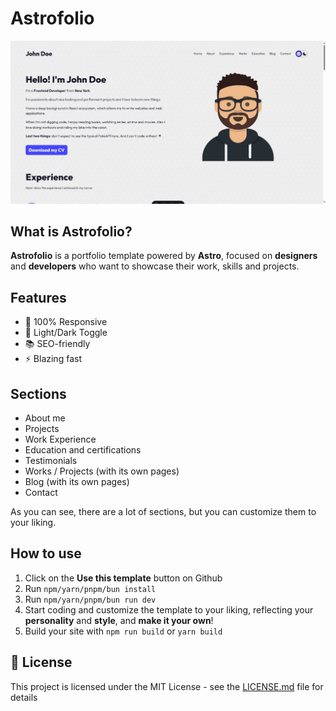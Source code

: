 # Astrofolio

![Cover](https://github.com/SantosAlarcon/astrofolio/blob/master/public/Astrofolio.jpeg?raw=true)

## What is Astrofolio?
**Astrofolio** is a portfolio template powered by **Astro**, focused on **designers** and **developers** who want to showcase their work, skills and projects.

## Features
- 📱 100% Responsive
- 🌈 Light/Dark Toggle
- 📚 SEO-friendly
- ⚡️ Blazing fast

## Sections
- About me
- Projects
- Work Experience
- Education and certifications
- Testimonials
- Works / Projects (with its own pages)
- Blog (with its own pages)
- Contact

As you can see, there are a lot of sections, but you can customize them to your liking.

## How to use
1. Click on the **Use this template** button on Github
2. Run `npm/yarn/pnpm/bun install`
3. Run `npm/yarn/pnpm/bun run dev`
4. Start coding and customize the template to your liking, reflecting your **personality** and **style**, and **make it your own**!
5. Build your site with `npm run build` or `yarn build`

## 📝 License
This project is licensed under the MIT License - see the [LICENSE.md](LICENSE.md) file for details
